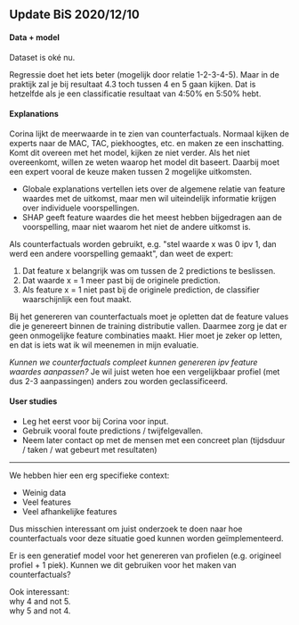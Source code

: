 ## Update BiS 2020/12/10

#### Data + model

Dataset is oké nu.

Regressie doet het iets beter (mogelijk door relatie 1-2-3-4-5). Maar in de praktijk zal je bij resultaat 4.3 toch tussen 4 en 5 gaan kijken. Dat is hetzelfde als je een classificatie resultaat van 4:50% en 5:50% hebt.

#### Explanations

Corina lijkt de meerwaarde in te zien van counterfactuals. Normaal kijken de experts naar de MAC, TAC, piekhoogtes, etc. en maken ze een inschatting. Komt dit overeen met het model, kijken ze niet verder. Als het niet overeenkomt, willen ze weten waarop het model dit baseert. Daarbij moet een expert vooral de keuze maken tussen 2 mogelijke uitkomsten.

- Globale explanations vertellen iets over de algemene relatie van feature waardes met de uitkomst, maar men wil uiteindelijk informatie krijgen over individuele voorspellingen.
- SHAP geeft feature waardes die het meest hebben bijgedragen aan de voorspelling, maar niet waarom het niet de andere uitkomst is.

Als counterfactuals worden gebruikt, e.g. "stel waarde x was 0 ipv 1, dan werd een andere voorspelling gemaakt", dan weet de expert:
1. Dat feature x belangrijk was om tussen de 2 predictions te beslissen.
2. Dat waarde x = 1 meer past bij de originele prediction.
3. Als feature x = 1 niet past bij de originele prediction, de classifier waarschijnlijk een fout maakt.

Bij het genereren van counterfactuals moet je opletten dat de feature values die je genereert binnen de training distributie vallen. Daarmee zorg je dat er geen onmogelijke feature combinaties maakt. Hier moet je zeker op letten, en dat is iets wat ik wil meenemen in mijn evaluatie.

*Kunnen we counterfactuals compleet kunnen genereren ipv feature waardes aanpassen?* Je wil juist weten hoe een vergelijkbaar profiel (met dus 2-3 aanpassingen) anders zou worden geclassificeerd.

#### User studies

- Leg het eerst voor bij Corina voor input.
- Gebruik vooral foute predictions / twijfelgevallen.
- Neem later contact op met de mensen met een concreet plan (tijdsduur / taken / wat gebeurt met resultaten)


----------------------------------------------

We hebben hier een erg specifieke context:
- Weinig data
- Veel features
- Veel afhankelijke features

Dus misschien interessant om juist onderzoek te doen naar hoe counterfactuals voor deze situatie goed kunnen worden geïmplementeerd.

Er is een generatief model voor het genereren van profielen (e.g. origineel profiel + 1 piek). Kunnen we dit gebruiken voor het maken van counterfactuals?

Ook interessant:  
why 4 and not 5.  
why 5 and not 4.  

